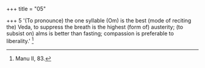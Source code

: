 +++
title = "05"

+++
5 '(To pronounce) the one syllable (Om) is the best (mode of reciting the) Veda, to suppress the breath is the highest (form of) austerity; (to subsist on) alms is better than fasting; compassion is preferable to liberality.' [^5] 


[^5]:  Manu II, 83.
